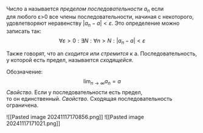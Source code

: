 Число a называется _пределом последовательности_ $a_n$ если для любого ε>0 все члены последовательности, начиная с некоторого, удовлетворяют неравенству $|a_n−a|<ε$.
Это определение можно записать так: 
$$∀ε>0: ∃N: ∀n>N: |a_n−a|<ε$$

Также говорят, что an _сходится_ или _стремится_ к a. Последовательность, у которой есть предел, называется _сходящейся_.

Обозначение: $$\lim_{n\to\infty} a_{n} = a$$
_Свойство._ Если у последовательности есть предел, то он единственный.
_Свойство._ Сходящая последовательность ограничена.

![[Pasted image 20241117170856.png]]
![[Pasted image 20241117171021.png]]
